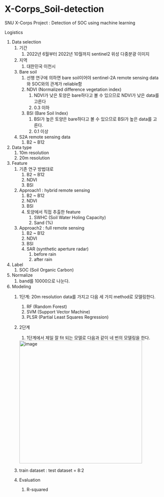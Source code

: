 # X-Corps_Soil-detection
SNU X-Corps Project : Detection of SOC using machine learning

Logistics

1. Data selection
    1. 기간
        1. 2022년 6월부터 2022년 10월까지 sentinel2 위성 다중분광 이미지
    2. 지역
        1. 대한민국 이천시  
    3. Bare soil
        1. 선행 연구에 의하면 bare soil이어야 sentinel-2A remote sensing data와 SOC와의 관계가 reliable함
        2. NDVI (Normalized difference vegetation index)
            1. NDVI가 낮은 토양은 bare하다고 볼 수 있으므로 NDVI가 낮은 data를 고른다
            2. 0.3 이하
        3. BSI (Bare Soil Index)
            1. BSI가 높은 토양은 bare하다고 볼 수 있으므로 BSI가 높은 data를 고른다.
            2. 0.1 이상
    4. S2A remote sensing data
        1. B2 ~ B12
2. Data type
    1. 10m resolution
    2. 20m resolution
3. Feature
    1. 기존 연구 방법대로
        1. B2 ~ B12
        2. NDVI
        3. BSI
    2. Approach1 : hybrid remote sensing
        1. B2 ~ B12
        2. NDVI
        3. BSI
        4. 토양에서 직접 추출한 feature
            1. SWHC (Soil Water Holing Capacity)
            2. Sand (%)
    3. Approach2 : full remote sensing
        1. B2 ~ B12
        2. NDVI
        3. BSI
        4. SAR (synthetic aperture radar)
            1. before rain
            2. after rain
4. Label
    1. SOC (Soil Organic Carbon)
6. Normalize
    1. band를 10000으로 나눈다.
7. Modeling
    1. 1단계: 20m resolution data를 가지고 다음 세 가지 method로 모델링한다.
        1. RF (Random Forest)
        2. SVM (Support Vector Machine)
        3. PLSR (Partial Least Squares Regression)

    2. 2단계
        1. 1단계에서 제일 잘 fit 되는 모델로 다음과 같이 네 번의 모델링을 한다.
        
        <img width="398" alt="image" src="https://user-images.githubusercontent.com/63593428/199702219-f815e88a-d5fa-43b0-b08d-529329d61ace.png">
        
    3. train dataset : test dataset =  8:2
    4. Evaluation
        1. R-squared
    
        	
